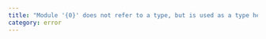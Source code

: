 ```yaml
---
title: "Module '{0}' does not refer to a type, but is used as a type here. Did you mean 'typeof import('{0}')'?"
category: error
---
```


